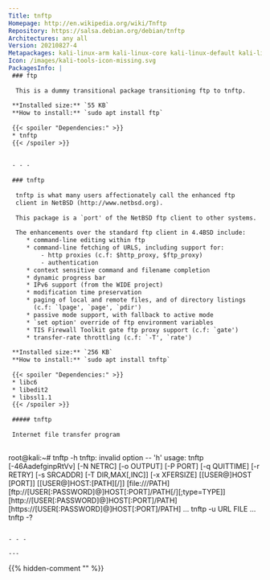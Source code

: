 ```yaml
---
Title: tnftp
Homepage: http://en.wikipedia.org/wiki/Tnftp
Repository: https://salsa.debian.org/debian/tnftp
Architectures: any all
Version: 20210827-4
Metapackages: kali-linux-arm kali-linux-core kali-linux-default kali-linux-everything kali-linux-headless kali-linux-large kali-linux-nethunter 
Icon: /images/kali-tools-icon-missing.svg
PackagesInfo: |
 ### ftp
 
  This is a dummy transitional package transitioning ftp to tnftp.
 
 **Installed size:** `55 KB`  
 **How to install:** `sudo apt install ftp`  
 
 {{< spoiler "Dependencies:" >}}
 * tnftp
 {{< /spoiler >}}
 
 
 - - -
 
 ### tnftp
 
  tnftp is what many users affectionately call the enhanced ftp
  client in NetBSD (http://www.netbsd.org).
   
  This package is a `port' of the NetBSD ftp client to other systems.
   
  The enhancements over the standard ftp client in 4.4BSD include:
     * command-line editing within ftp
     * command-line fetching of URLS, including support for:
         - http proxies (c.f: $http_proxy, $ftp_proxy)
         - authentication
     * context sensitive command and filename completion
     * dynamic progress bar
     * IPv6 support (from the WIDE project)
     * modification time preservation
     * paging of local and remote files, and of directory listings
       (c.f: `lpage', `page', `pdir')
     * passive mode support, with fallback to active mode
     * `set option' override of ftp environment variables
     * TIS Firewall Toolkit gate ftp proxy support (c.f: `gate')
     * transfer-rate throttling (c.f: `-T', `rate')
 
 **Installed size:** `256 KB`  
 **How to install:** `sudo apt install tnftp`  
 
 {{< spoiler "Dependencies:" >}}
 * libc6 
 * libedit2 
 * libssl1.1 
 {{< /spoiler >}}
 
 ##### tnftp
 
 Internet file transfer program
 
 ```
 root@kali:~# tnftp -h
 tnftp: invalid option -- 'h'
 usage: tnftp [-46AadefginpRtVv] [-N NETRC] [-o OUTPUT] [-P PORT] [-q QUITTIME]
            [-r RETRY] [-s SRCADDR] [-T DIR,MAX[,INC]] [-x XFERSIZE]
            [[USER@]HOST [PORT]]
            [[USER@]HOST:[PATH][/]]
            [file:///PATH]
            [ftp://[USER[:PASSWORD]@]HOST[:PORT]/PATH[/][;type=TYPE]]
            [http://[USER[:PASSWORD]@]HOST[:PORT]/PATH]
            [https://[USER[:PASSWORD]@]HOST[:PORT]/PATH]
            ...
        tnftp -u URL FILE ...
        tnftp -?
 ```
 
 - - -
 
---
```

{{% hidden-comment "<!--Do not edit anything above this line-->" %}}

